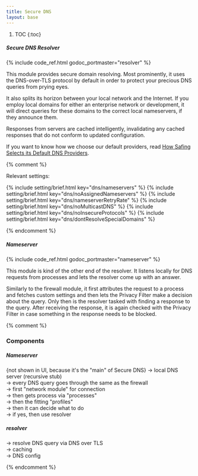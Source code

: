 ```yaml
---
title: Secure DNS
layout: base
---
```


1. TOC
{:toc}

##### Secure DNS Resolver

{% include code_ref.html godoc_portmaster="resolver" %}

This module provides secure domain resolving. Most prominently, it uses the DNS-over-TLS protocol by default in order to protect your precious DNS queries from prying eyes.

It also splits its horizon between your local network and the Internet. If you employ local domains for either an enterprise network or development, it will direct queries for these domains to the correct local nameservers, if they announce them.

Responses from servers are cached intelligently, invalidating any cached responses that do not conform to updated configuration.

If you want to know how we choose our default providers, read [How Safing Selects its Default DNS Providers](https://safing.io/blog/2020/07/07/how-safing-selects-its-default-dns-providers/).

{% comment %}

Relevant settings:

{% include setting/brief.html key="dns/nameservers" %}
{% include setting/brief.html key="dns/noAssignedNameservers" %}
{% include setting/brief.html key="dns/nameserverRetryRate" %}
{% include setting/brief.html key="dns/noMulticastDNS" %}
{% include setting/brief.html key="dns/noInsecureProtocols" %}
{% include setting/brief.html key="dns/dontResolveSpecialDomains" %}

{% endcomment %}

##### Nameserver

{% include code_ref.html godoc_portmaster="nameserver" %}

This module is kind of the other end of the resolver. It listens locally for DNS requests from processes and lets the resolver come up with an answer.

Similarly to the firewall module, it first attributes the request to a process and fetches custom settings and then lets the Privacy Filter make a decision about the query. Only then is the resolver tasked with finding a response to the query. After receiving the response, it is again checked with the Privacy Filter in case something in the response needs to be blocked.

{% comment %}

### Components

##### Nameserver

{not shown in UI, because it's the "main" of Secure DNS}
-> local DNS server (recursive stub)  
-> every DNS query goes through the same as the firewall  
-> first "network module" for connection  
-> then gets process via "processes"  
-> then the fitting "profiles"  
-> then it can decide what to do  
-> if yes, then use resolver  

##### resolver
-> resolve DNS query via DNS over TLS  
-> caching  
-> DNS config  

{% endcomment %}
